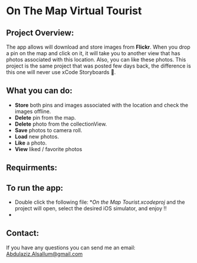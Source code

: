 # On The Map Virtual Tourist

## Project Overview:

The app allows will download and store images from **Flickr**.
When you drop a pin on the map and click on it, it will take you to another view that has photos associated with this location.
Also, you can like these photos.
This project is the same project that was posted few days back, the difference is this one will never use xCode Storyboards 🤟.

## What you can do: 

- **Store** both pins and images associated with the location and check the images offline.
- **Delete** pin from the map.
- **Delete** photo from the collectionView.
- **Save** photos to camera roll.
- **Load** new photos.
- **Like** a photo.
- **View** liked / favorite photos

## Requirments:

## To run the app: 
- Double click the following file: **On the Map Tourist.xcodeproj* and the project will open, select the desired iOS simulator, and enjoy !!
- 
## Contact: 
If you have any questions you can send me an email: Abdulaziz.Alsallum@gmail.com
